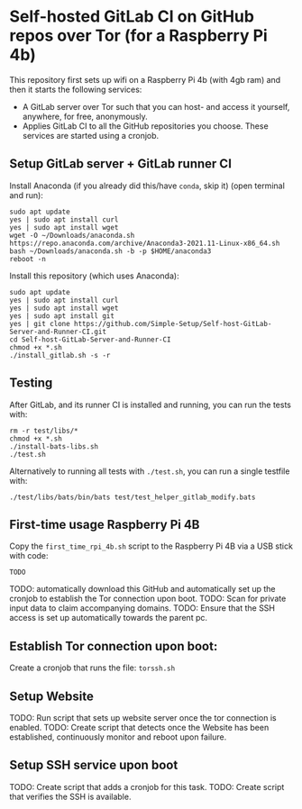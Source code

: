 # Self-hosted GitLab CI on GitHub repos over Tor (for a Raspberry Pi 4b)

This repository first sets up wifi on a Raspberry Pi 4b (with 4gb ram) and then it starts the following services:
 - A GitLab server over Tor such that you can host- and access it yourself, anywhere, for free, anonymously.
 - Applies GitLab CI to all the GitHub repositories you choose.
 These services are started using a cronjob.


## Setup GitLab server + GitLab runner CI
Install Anaconda (if you already did this/have `conda`, skip it) (open terminal and run):
```
sudo apt update
yes | sudo apt install curl
yes | sudo apt install wget
wget -O ~/Downloads/anaconda.sh https://repo.anaconda.com/archive/Anaconda3-2021.11-Linux-x86_64.sh
bash ~/Downloads/anaconda.sh -b -p $HOME/anaconda3
reboot -n
```
Install this repository (which uses Anaconda):
```
sudo apt update
yes | sudo apt install curl
yes | sudo apt install wget
yes | sudo apt install git
yes | git clone https://github.com/Simple-Setup/Self-host-GitLab-Server-and-Runner-CI.git
cd Self-host-GitLab-Server-and-Runner-CI
chmod +x *.sh
./install_gitlab.sh -s -r
```

## Testing
After GitLab, and its runner CI is installed and running, you can run the tests with: 
```
rm -r test/libs/*
chmod +x *.sh
./install-bats-libs.sh
./test.sh
```
Alternatively to running all tests with `./test.sh`, you can run a single testfile with:
```
./test/libs/bats/bin/bats test/test_helper_gitlab_modify.bats
```
 ## First-time usage Raspberry Pi 4B
 Copy the `first_time_rpi_4b.sh` script to the Raspberry Pi 4B via a USB stick with code:
```
TODO
```
TODO: automatically download this GitHub and automatically set up the cronjob to establish the Tor connection upon boot.
TODO: Scan for private input data to claim accompanying domains.
TODO: Ensure that the SSH access is set up automatically towards the parent pc.


## Establish Tor connection upon boot:
Create a cronjob that runs the file:
`torssh.sh`


## Setup Website
TODO: Run script that sets up website server once the tor connection is enabled.
TODO: Create script that detects once the Website has been established, continuously monitor and reboot upon failure.


## Setup SSH service upon boot
TODO: Create script that adds a cronjob for this task.
TODO: Create script that verifies the SSH is available.
